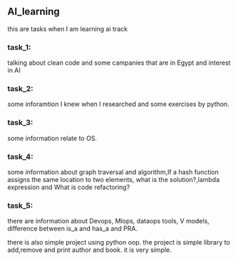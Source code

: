 ## AI_learning
<p>this are tasks when I am learning ai track</p> 
<h3> task_1:</h3>
<p>talking about clean code and some campanies that are in Egypt and interest in AI </p>
<h3> task_2:</h3>
<p>some inforamtion I knew when I researched and some exercises by python. </p>
<h3> task_3:</h3>
<p>some information relate to OS. </p>
<h3> task_4:</h3>
<p>some information about graph traversal and algorithm,If a hash function assigns the same location to two elements, what is the solution?,lambda expression and What is code refactoring?</p>
<h3> task_5:</h3>
<p> there are information about Devops, Mlops, dataops tools, V models, difference between is_a and has_a and PRA.</p>
<p>there is also simple project using python oop. the project is simple library to add,remove and print author and book. it is very simple. </p>
